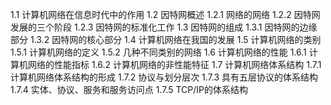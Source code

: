 1.1 计算机网络在信息时代中的作用
1.2 因特网概述
1.2.1 网络的网络
1.2.2 因特网发展的三个阶段
1.2.3 因特网的标准化工作
1.3 因特网的组成
1.3.1 因特网的边缘部分
1.3.2 因特网的核心部分
1.4 计算机网络在我国的发展
1.5 计算机网络的类别
1.5.1 计算机网络的定义
1.5.2 几种不同类别的网络
1.6 计算机网络的性能
1.6.1 计算机网络的性能指标
1.6.2 计算机网络的非性能特征
1.7 计算机网络体系结构
1.7.1 计算机网络体系结构的形成
1.7.2 协议与划分层次
1.7.3 具有五层协议的体系结构
1.7.4 实体、协议、服务和服务访问点
1.7.5 TCP/IP的体系结构